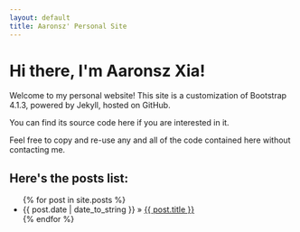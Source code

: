 ```yaml
---
layout: default
title: Aaronsz' Personal Site
---
```


# Hi there, I'm Aaronsz Xia!

Welcome to my personal website! This site is a customization of Bootstrap 4.1.3, powered by Jekyll, hosted on GitHub.

You can find its source code here if you are interested in it.

Feel free to copy and re-use any and all of the code contained here without contacting me.

<!-- I am a student of <abbr title="Nanjing University of Posts and Telecommunications">NJUPT</abbr> by day, and a programmer by night. -->

<!-- It is my personal website and currently being updated not so actively, cause I am preparing for the postgraduate entrance examination. -->

## Here's the posts list:

<ul class="posts">
  {% for post in site.posts %}
    <li><span>{{ post.date | date_to_string }}</span> &raquo; <a href="{{ site.baseurl }}{{ post.url }}">{{ post.title }}</a></li>
  {% endfor %}
</ul>